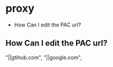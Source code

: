 # proxy

<!-- MarkdownTOC -->

- How Can I edit the PAC url?

<!-- /MarkdownTOC -->

## How Can I edit the PAC url?
"||gtihub.com",
"||google.com",
